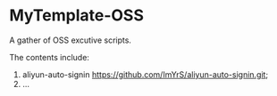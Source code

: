 # MyTemplate-OSS
A gather of OSS excutive scripts.


The contents include:
1. aliyun-auto-signin https://github.com/ImYrS/aliyun-auto-signin.git;
2. ...
